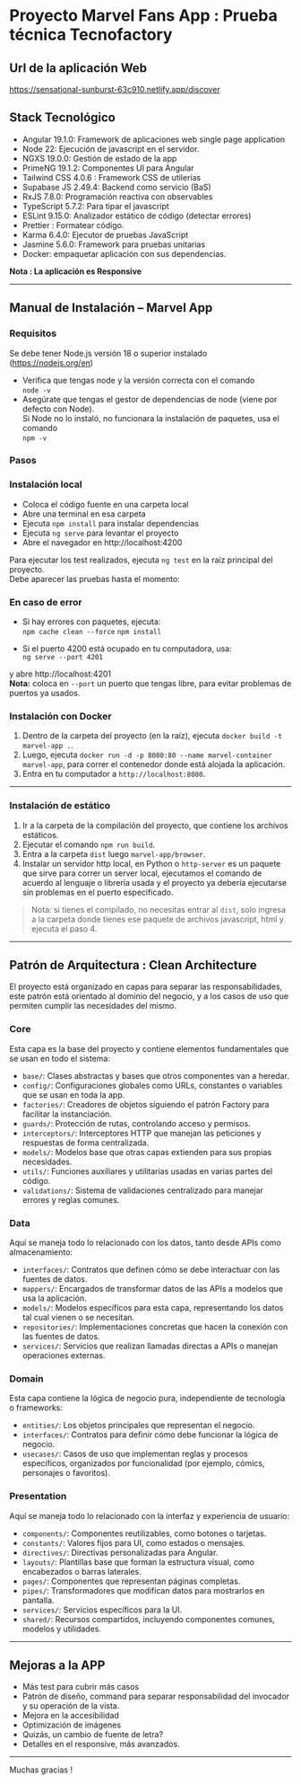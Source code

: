 # Proyecto Marvel Fans App : Prueba técnica Tecnofactory

## Url de la aplicación Web  
https://sensational-sunburst-63c910.netlify.app/discover

## Stack Tecnológico

- Angular 19.1.0: Framework de aplicaciones web single page application  
- Node 22: Ejecución de javascript en el servidor.  
- NGXS 19.0.0: Gestión de estado de la app  
- PrimeNG 19.1.2: Componentes UI para Angular  
- Tailwind CSS 4.0.6 : Framework CSS de utilerías  
- Supabase JS 2.49.4: Backend como servicio (BaS)  
- RxJS 7.8.0: Programación reactiva con observables  
- TypeScript 5.7.2: Para tipar el javascript  
- ESLint 9.15.0: Analizador estático de código (detectar errores)  
- Prettier : Formatear código.  
- Karma 6.4.0: Ejecutor de pruebas JavaScript  
- Jasmine 5.6.0: Framework para pruebas unitarias  
- Docker: empaquetar aplicación con sus dependencias.  

**Nota : La aplicación es Responsive**

---

## Manual de Instalación – Marvel App

### Requisitos

Se debe tener Node.js versión 18 o superior instalado (https://nodejs.org/en)

- Verifica que tengas node y la versión correcta con el comando  
  `node -v`  
- Asegúrate que tengas el gestor de dependencias de node (viene por defecto con Node).  
  Si Node no lo instaló, no funcionara la instalación de paquetes, usa el comando  
  `npm -v`

### Pasos

### Instalación local

- Coloca el código fuente en una carpeta local  
- Abre una terminal en esa carpeta  
- Ejecuta `npm install` para instalar dependencias  
- Ejecuta `ng serve` para levantar el proyecto  
- Abre el navegador en http://localhost:4200

Para ejecutar los test realizados, ejecuta `ng test` en la raíz principal del proyecto.  
Debe aparecer las pruebas hasta el momento:

### En caso de error

- Si hay errores con paquetes, ejecuta:  
  `npm cache clean --force`
  `npm install`

- Si el puerto 4200 está ocupado en tu computadora, usa:  
  `ng serve --port 4201`

y abre http://localhost:4201  
**Nota:** coloca en `--port` un puerto que tengas libre, para evitar problemas de puertos ya usados.

### Instalación con Docker

1. Dentro de la carpeta del proyecto (en la raíz), ejecuta `docker build -t marvel-app .`.
2. Luego, ejecuta `docker run -d -p 8080:80 --name marvel-container marvel-app`, para correr el contenedor donde está alojada la aplicación.
3. Entra en tu computador a `http://localhost:8080`.

---

### Instalación de estático

1. Ir a la carpeta de la compilación del proyecto, que contiene los archivos estáticos.
2. Ejecutar el comando `npm run build`.
3. Entra a la carpeta `dist` luego `marvel-app/browser`.
4. Instalar un servidor http local, en Python o `http-server` es un paquete que sirve para correr un server local, ejecutamos el comando de acuerdo al lenguaje o librería usada y el proyecto ya debería ejecutarse sin problemas en el puerto especificado.

> Nota: si tienes el compilado, no necesitas entrar al `dist`, solo ingresa a la carpeta donde tienes ese paquete de archivos javascript, html y ejecuta el paso 4.


---

## Patrón de Arquitectura : Clean Architecture

El proyecto está organizado en capas para separar las responsabilidades, este patrón está orientado al dominio del negocio, y a los casos de uso que permiten cumplir las necesidades del mismo.

### Core

Esta capa es la base del proyecto y contiene elementos fundamentales que se usan en todo el sistema:

- `base/`: Clases abstractas y bases que otros componentes van a heredar.  
- `config/`: Configuraciones globales como URLs, constantes o variables que se usan en toda la app.  
- `factories/`: Creadores de objetos siguiendo el patrón Factory para facilitar la instanciación.  
- `guards/`: Protección de rutas, controlando acceso y permisos.  
- `interceptors/`: Interceptores HTTP que manejan las peticiones y respuestas de forma centralizada.  
- `models/`: Modelos base que otras capas extienden para sus propias necesidades.  
- `utils/`: Funciones auxiliares y utilitarias usadas en varias partes del código.  
- `validations/`: Sistema de validaciones centralizado para manejar errores y reglas comunes.  

### Data

Aquí se maneja todo lo relacionado con los datos, tanto desde APIs como almacenamiento:

- `interfaces/`: Contratos que definen cómo se debe interactuar con las fuentes de datos.  
- `mappers/`: Encargados de transformar datos de las APIs a modelos que usa la aplicación.  
- `models/`: Modelos específicos para esta capa, representando los datos tal cual vienen o se necesitan.  
- `repositories/`: Implementaciones concretas que hacen la conexión con las fuentes de datos.  
- `services/`: Servicios que realizan llamadas directas a APIs o manejan operaciones externas.  

### Domain

Esta capa contiene la lógica de negocio pura, independiente de tecnología o frameworks:

- `entities/`: Los objetos principales que representan el negocio.  
- `interfaces/`: Contratos para definir cómo debe funcionar la lógica de negocio.  
- `usecases/`: Casos de uso que implementan reglas y procesos específicos, organizados por funcionalidad (por ejemplo, cómics, personajes o favoritos).  

### Presentation

Aquí se maneja todo lo relacionado con la interfaz y experiencia de usuario:

- `components/`: Componentes reutilizables, como botones o tarjetas.  
- `constants/`: Valores fijos para UI, como estados o mensajes.  
- `directives/`: Directivas personalizadas para Angular.  
- `layouts/`: Plantillas base que forman la estructura visual, como encabezados o barras laterales.  
- `pages/`: Componentes que representan páginas completas.  
- `pipes/`: Transformadores que modifican datos para mostrarlos en pantalla.  
- `services/`: Servicios específicos para la UI.  
- `shared/`: Recursos compartidos, incluyendo componentes comunes, modelos y utilidades.

---

## Mejoras a la APP

- Más test para cubrir más casos  
- Patrón de diseño, command para separar responsabilidad del invocador y su operación de la vista.  
- Mejora en la accesibilidad  
- Optimización de imágenes  
- Quizás, un cambio de fuente de letra?  
- Detalles en el responsive, más avanzados.

---

Muchas gracias !
